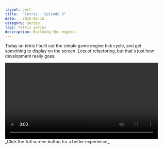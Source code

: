 ```yaml
---
layout: post
title:  "Tetris - Episode 3"
date:   2015-02-15
category: series
tags: tetris series
description: Building the engine.
---
```


Today on tetris I built out the simple game engine tick cycle, and get something to display on the screen. Lots of refactoring, but that's just how development really goes.

<video style="width:100%;" controls>
	<source src="http://videos.quarrantine.com?name=tetris3.mp4" type="video/mp4">
</video>
_Click the full screen button for a better experience_
